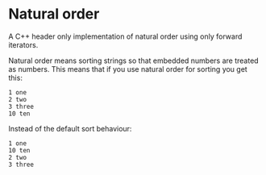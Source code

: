 # Natural order

A C++ header only implementation of natural order using only forward iterators.

Natural order means sorting strings so that embedded numbers are treated as numbers. This means that if you use natural order for sorting you get this:

    1 one
    2 two
    3 three
    10 ten

Instead of the default sort behaviour:

    1 one
    10 ten
    2 two
    3 three

